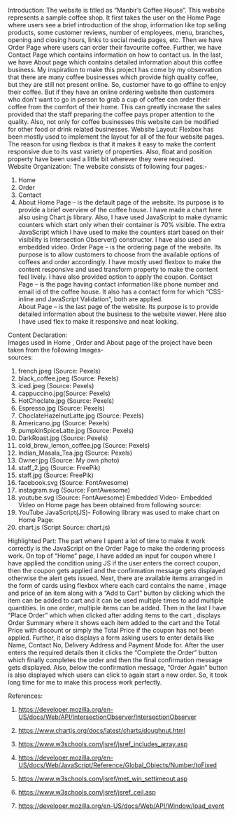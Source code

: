 Introduction:
The website is titled as “Manbir’s Coffee House”. This website represents a sample coffee shop. It first takes the user on the Home Page where users see a brief introduction of the shop, information like top selling products, some customer reviews, number of employees, menu, branches, opening and closing hours, links to social media pages, etc. Then we have Order Page where users can order their favourite coffee. Further, we have Contact Page which contains information on how to contact us. In the last, we have About page which contains detailed information about this coffee business.
My inspiration to make this project has come by my observation that there are many coffee businesses which provide high quality coffee, but they are still not present online. So, customer have to go offline to enjoy their coffee. But if they have an online ordering website then customers who don’t want to go in person to grab a cup of coffee can order their coffee from the comfort of their home. This can greatly increase the sales provided that the staff preparing the coffee pays proper attention to the quality.  Also, not only for coffee businesses this website can be modified for other food or drink related businesses.
Website Layout:
Flexbox has been mostly used to implement the layout for all  of the four website pages. The reason for using flexbox is that it makes it easy to make the content responsive due to its vast variety of properties. Also, float and position property have been used a little bit wherever they were required.                                                                                                   
Website Organization:
The website consists of following four pages:- 
1. Home
2. Order
3. Contact
4. About
Home Page – is the default page of the website. Its purpose is to provide a brief overview of the coffee house. I have made a chart here also using Chart.js library. Also, I have used JavaScript to make dynamic counters which start only when their container is 70% visible. The extra JavaScript which I have used to make the counters start based on their visibility is Intersection Observer() constructor. I have also used an embedded video.
Order Page – is the ordering page of the website. Its purpose is to allow customers to choose from the available options of coffees and order accordingly. I have mostly used flexbox to make the content responsive and used transform property to make the content feel lively. I have also provided option to apply the coupon.
Contact Page – is the page having contact information like phone number and email id of the coffee house. It also has a contact form for which “CSS-inline and JavaScript Validation”, both are applied.               
About Page – is the last page of the website. Its purpose is to provide detailed information about the business to the website viewer. Here also I have used flex to make it responsive and neat looking.

Content Declaration:                                                                                                                                         
Images used in Home , Order and About page of  the project have been taken from the following 
Images-                                                                                                               
sources:
1.	french.jpeg (Source: Pexels)
2.	black_coffee.jpeg (Source: Pexels)
3.	iced.jpeg (Source: Pexels)
4.	cappuccino.jpg(Source: Pexels)
5.	HotChoclate.jpg (Source: Pexels)
6.	Espresso.jpg (Source: Pexels)
7.	ChoclateHazelnutLatte.jpg (Source: Pexels)
8.	Americano.jpg (Source: Pexels)
9.	pumpkinSpiceLatte.jpg (Source: Pexels)
10.	DarkRoast.jpg (Source: Pexels)
11.	cold_brew_lemon_coffee.jpg (Source: Pexels)
12.	Indian_Masala_Tea.jpg (Source: Pexels)
13.	Owner.jpg (Source: My own photo)
14.	staff_2.jpg (Source: FreePik)
15.	staff.jpg (Source: FreePik)                                                                                                                 
16.	facebook.svg (Source: FontAwesome) 
17.	instagram.svg (Source: FontAwesome)
18.	youtube.svg (Source: FontAwesome)
Embedded Video-
Embedded Video on Home page has been obtained from following source:
1.	YouTube
JavaScript(JS)-
Following library was used to make chart on Home Page:
1.	chart.js (Script Source: chart.js) 

Highlighted Part:
The part where I spent a lot of time to make it work correctly is the JavaScript on the Order Page to make the ordering process work. On top of “Home” page, I have added an input for coupon where I have applied the condition using JS if the user enters the correct coupon, then the coupon gets applied  and the confirmation message gets displayed otherwise the alert gets issued.                                                                        Next, there are available items arranged in the form of cards using flexbox where each card contains the name , image and price of an item along with a “Add to Cart” button by clicking which the item can be added to cart and it can be used multiple times to add multiple quantities. In one order, multiple items can be added. Then in the last I have “Place Order” which when clicked after adding items to the cart , displays Order Summary where it shows each item added to the cart and the Total Price with discount or simply the Total Price if the coupon has not been applied. Further, it also displays a form asking users to enter details like Name, Contact No, Delivery Address and Payment Mode for. After the user enters the required details then it clicks the “Complete the Order” button which finally completes the order and then the final  confirmation message gets displayed. Also, below the confirmation message, “Order Again” button is also displayed which users can click to again start a new order.                                                                                                                                                So, it took long time for me to make this process work perfectly.

References:
1.	https://developer.mozilla.org/en-US/docs/Web/API/IntersectionObserver/IntersectionObserver

2.	https://www.chartjs.org/docs/latest/charts/doughnut.html

3.	https://www.w3schools.com/jsref/jsref_includes_array.asp                                                                      

4.	https://developer.mozilla.org/en-US/docs/Web/JavaScript/Reference/Global_Objects/Number/toFixed

5.	https://www.w3schools.com/jsref/met_win_settimeout.asp

6.	https://www.w3schools.com/jsref/jsref_ceil.asp

7.	https://developer.mozilla.org/en-US/docs/Web/API/Window/load_event

